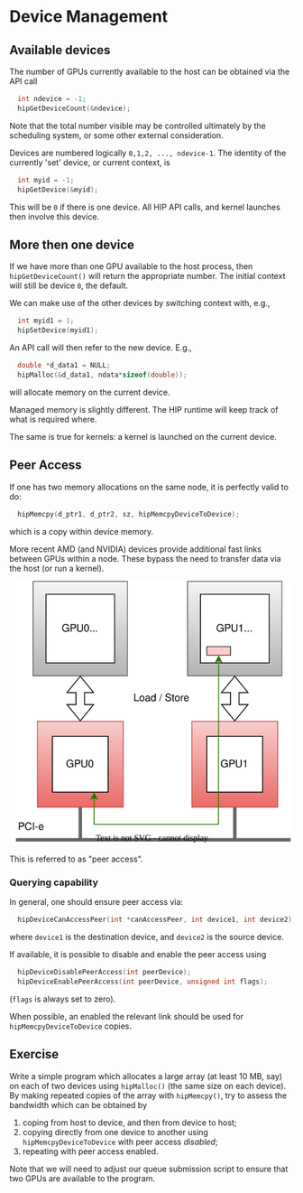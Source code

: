 # Device Management

## Available devices

The number of GPUs currently available to the host can be obtained
via the API call
```cpp
  int ndevice = -1;
  hipGetDeviceCount(&ndevice);
```
Note that the total number visible may be controlled ultimately
by the scheduling system, or some other external consideration.

Devices are numbered logically `0,1,2, ..., ndevice-1`. The identity
of the currently 'set' device, or current context, is
```cpp
  int myid = -1;
  hipGetDevice(&myid);
```
This will be `0` if there is one device. All HIP API calls, and
kernel launches then involve this device.

## More then one device

If we have more than one GPU available to the host process, then
`hipGetDeviceCount()` will return the appropriate number. The
initial context will still be device `0`, the default.

We can make use of the other devices by switching context with,
e.g.,
```cpp
  int myid1 = 1;
  hipSetDevice(myid1);
```
An API call will then refer to the new device. E.g.,
```cpp
  double *d_data1 = NULL;
  hipMalloc(&d_data1, ndata*sizeof(double));
```
will allocate memory on the current device.

Managed memory is slightly different. The HIP runtime will keep track
of what is required where.

The same is true for kernels: a kernel is launched on the current
device.

## Peer Access

If one has two memory allocations on the same node, it is perfectly
valid to do:
```cpp
  hipMemcpy(d_ptr1, d_ptr2, sz, hipMemcpyDeviceToDevice);
```
which is a copy within device memory.

More recent AMD (and NVIDIA) devices provide additional fast links between GPUs
within a node. These bypass the need to transfer data via the host (or run a
kernel).

![GPU peer access](../images/gpu-p2p.svg)

This is referred to as "peer access".

### Querying capability

In general, one should ensure peer access via:
```cpp
  hipDeviceCanAccessPeer(int *canAccessPeer, int device1, int device2);
```
where `device1` is the destination device, and `device2` is the source
device.

If available, it is possible to disable and enable the peer access using
```cpp
  hipDeviceDisablePeerAccess(int peerDevice);
  hipDeviceEnablePeerAccess(int peerDevice, unsigned int flags);
```
(`flags` is always set to zero).

When possible, an enabled the relevant link should be used for
`hipMemcpyDeviceToDevice` copies.

## Exercise

Write a simple program which allocates a large array (at least 10
MB, say) on each of two devices using `hipMalloc()` (the same size
on each device). By making repeated copies of the array with
`hipMemcpy()`, try to assess the bandwidth which can be obtained by

1. coping from host to device, and then from device to host;
2. copying directly from one device to another using `hipMemcpyDeviceToDevice`
   with peer access *disabled*;
3. repeating with peer access enabled.

Note that we will need to adjust our queue submission script to ensure
that two GPUs are available to the program.
